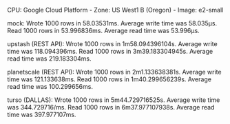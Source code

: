 CPU: Google Cloud Platform - Zone: US West1 B (Oregon) - Image: e2-small 

mock:
Wrote 1000 rows in 58.03531ms. Average write time was 58.035µs.
Read 1000 rows in 53.996836ms. Average read time was 53.996µs.

upstash (REST API):
Wrote 1000 rows in 1m58.094396104s. Average write time was 118.094396ms.
Read 1000 rows in 3m39.183304945s. Average read time was 219.183304ms.

planetscale (REST API):
Wrote 1000 rows in 2m1.133638381s. Average write time was 121.133638ms.
Read 1000 rows in 1m40.299656239s. Average read time was 100.299656ms.

turso (DALLAS):
Wrote 1000 rows in 5m44.729716525s. Average write time was 344.729716/ms.
Read 1000 rows in 6m37.977107938s. Average read time was 397.977107ms.